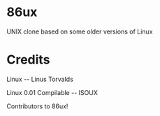 # 86ux
UNIX clone based on some older versions of Linux

# Credits
Linux -- Linus Torvalds

Linux 0.01 Compilable -- ISOUX

Contributors to 86ux!
